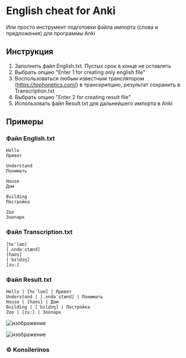 # English cheat for Anki

Или просто инструмент подготовки файла импорта (слова и предложения) для программы Anki

## Инструкция

1. Заполнить файл English.txt. Пустых срок в конце не оставлять
2. Выбрать опцию "Enter 1 for creating only english file"
3. Воспользоваться любым известным транслятором (https://tophonetics.com/) в транскрипцию, результат сохранить в Transcription.txt
4. Выбрать опцию "Enter 2 for creating result file"
5. Использовать файл Result.txt для дальнейшего импорта в Anki

## Примеры

### Файл English.txt
```
Hello
Привет

Understand
Понимать

House
Дом

Building
Постройка

Zoo
Зоопарк
```

### Файл Transcription.txt
```
[hɛˈləʊ]
[ˌʌndəˈstænd]
[haʊs]
[ˈbɪldɪŋ]
[zuː]
```

### Файл Result.txt
```
Hello | [hɛˈləʊ] | Привет
Understand | [ˌʌndəˈstænd] | Понимать
House | [haʊs] | Дом
Building | [ˈbɪldɪŋ] | Постройка
Zoo | [zuː] | Зоопарк
```

![изображение](https://user-images.githubusercontent.com/78896451/134548623-564d431b-d967-4e50-b133-934c868e7449.png)

![изображение](https://user-images.githubusercontent.com/78896451/134548650-7918fa2c-eb07-43a8-9020-e6b7abedc90c.png)

### ©️ Konsilerinos
